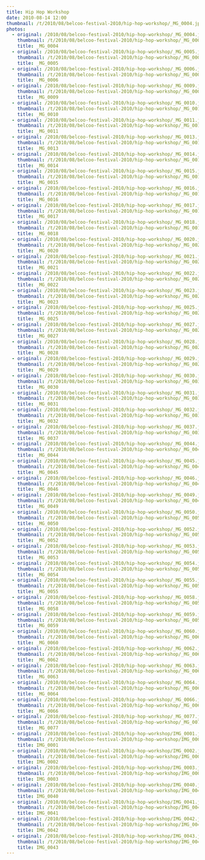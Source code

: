 ```yaml
---
title: Hip Hop Workshop
date: 2010-08-14 12:00
thumbnail: /t/2010/08/belcoo-festival-2010/hip-hop-workshop/_MG_0004.jpg
photos:
  - original: /2010/08/belcoo-festival-2010/hip-hop-workshop/_MG_0004.jpg
    thumbnail: /t/2010/08/belcoo-festival-2010/hip-hop-workshop/_MG_0004.jpg
    title: _MG_0004
  - original: /2010/08/belcoo-festival-2010/hip-hop-workshop/_MG_0005.jpg
    thumbnail: /t/2010/08/belcoo-festival-2010/hip-hop-workshop/_MG_0005.jpg
    title: _MG_0005
  - original: /2010/08/belcoo-festival-2010/hip-hop-workshop/_MG_0006.jpg
    thumbnail: /t/2010/08/belcoo-festival-2010/hip-hop-workshop/_MG_0006.jpg
    title: _MG_0006
  - original: /2010/08/belcoo-festival-2010/hip-hop-workshop/_MG_0009.jpg
    thumbnail: /t/2010/08/belcoo-festival-2010/hip-hop-workshop/_MG_0009.jpg
    title: _MG_0009
  - original: /2010/08/belcoo-festival-2010/hip-hop-workshop/_MG_0010.jpg
    thumbnail: /t/2010/08/belcoo-festival-2010/hip-hop-workshop/_MG_0010.jpg
    title: _MG_0010
  - original: /2010/08/belcoo-festival-2010/hip-hop-workshop/_MG_0011.jpg
    thumbnail: /t/2010/08/belcoo-festival-2010/hip-hop-workshop/_MG_0011.jpg
    title: _MG_0011
  - original: /2010/08/belcoo-festival-2010/hip-hop-workshop/_MG_0013.jpg
    thumbnail: /t/2010/08/belcoo-festival-2010/hip-hop-workshop/_MG_0013.jpg
    title: _MG_0013
  - original: /2010/08/belcoo-festival-2010/hip-hop-workshop/_MG_0014.jpg
    thumbnail: /t/2010/08/belcoo-festival-2010/hip-hop-workshop/_MG_0014.jpg
    title: _MG_0014
  - original: /2010/08/belcoo-festival-2010/hip-hop-workshop/_MG_0015.jpg
    thumbnail: /t/2010/08/belcoo-festival-2010/hip-hop-workshop/_MG_0015.jpg
    title: _MG_0015
  - original: /2010/08/belcoo-festival-2010/hip-hop-workshop/_MG_0016.jpg
    thumbnail: /t/2010/08/belcoo-festival-2010/hip-hop-workshop/_MG_0016.jpg
    title: _MG_0016
  - original: /2010/08/belcoo-festival-2010/hip-hop-workshop/_MG_0017.jpg
    thumbnail: /t/2010/08/belcoo-festival-2010/hip-hop-workshop/_MG_0017.jpg
    title: _MG_0017
  - original: /2010/08/belcoo-festival-2010/hip-hop-workshop/_MG_0018.jpg
    thumbnail: /t/2010/08/belcoo-festival-2010/hip-hop-workshop/_MG_0018.jpg
    title: _MG_0018
  - original: /2010/08/belcoo-festival-2010/hip-hop-workshop/_MG_0020.jpg
    thumbnail: /t/2010/08/belcoo-festival-2010/hip-hop-workshop/_MG_0020.jpg
    title: _MG_0020
  - original: /2010/08/belcoo-festival-2010/hip-hop-workshop/_MG_0021.jpg
    thumbnail: /t/2010/08/belcoo-festival-2010/hip-hop-workshop/_MG_0021.jpg
    title: _MG_0021
  - original: /2010/08/belcoo-festival-2010/hip-hop-workshop/_MG_0022.jpg
    thumbnail: /t/2010/08/belcoo-festival-2010/hip-hop-workshop/_MG_0022.jpg
    title: _MG_0022
  - original: /2010/08/belcoo-festival-2010/hip-hop-workshop/_MG_0023.jpg
    thumbnail: /t/2010/08/belcoo-festival-2010/hip-hop-workshop/_MG_0023.jpg
    title: _MG_0023
  - original: /2010/08/belcoo-festival-2010/hip-hop-workshop/_MG_0025.jpg
    thumbnail: /t/2010/08/belcoo-festival-2010/hip-hop-workshop/_MG_0025.jpg
    title: _MG_0025
  - original: /2010/08/belcoo-festival-2010/hip-hop-workshop/_MG_0027.jpg
    thumbnail: /t/2010/08/belcoo-festival-2010/hip-hop-workshop/_MG_0027.jpg
    title: _MG_0027
  - original: /2010/08/belcoo-festival-2010/hip-hop-workshop/_MG_0028.jpg
    thumbnail: /t/2010/08/belcoo-festival-2010/hip-hop-workshop/_MG_0028.jpg
    title: _MG_0028
  - original: /2010/08/belcoo-festival-2010/hip-hop-workshop/_MG_0029.jpg
    thumbnail: /t/2010/08/belcoo-festival-2010/hip-hop-workshop/_MG_0029.jpg
    title: _MG_0029
  - original: /2010/08/belcoo-festival-2010/hip-hop-workshop/_MG_0030.jpg
    thumbnail: /t/2010/08/belcoo-festival-2010/hip-hop-workshop/_MG_0030.jpg
    title: _MG_0030
  - original: /2010/08/belcoo-festival-2010/hip-hop-workshop/_MG_0031.jpg
    thumbnail: /t/2010/08/belcoo-festival-2010/hip-hop-workshop/_MG_0031.jpg
    title: _MG_0031
  - original: /2010/08/belcoo-festival-2010/hip-hop-workshop/_MG_0032.jpg
    thumbnail: /t/2010/08/belcoo-festival-2010/hip-hop-workshop/_MG_0032.jpg
    title: _MG_0032
  - original: /2010/08/belcoo-festival-2010/hip-hop-workshop/_MG_0037.jpg
    thumbnail: /t/2010/08/belcoo-festival-2010/hip-hop-workshop/_MG_0037.jpg
    title: _MG_0037
  - original: /2010/08/belcoo-festival-2010/hip-hop-workshop/_MG_0044.jpg
    thumbnail: /t/2010/08/belcoo-festival-2010/hip-hop-workshop/_MG_0044.jpg
    title: _MG_0044
  - original: /2010/08/belcoo-festival-2010/hip-hop-workshop/_MG_0045.jpg
    thumbnail: /t/2010/08/belcoo-festival-2010/hip-hop-workshop/_MG_0045.jpg
    title: _MG_0045
  - original: /2010/08/belcoo-festival-2010/hip-hop-workshop/_MG_0046.jpg
    thumbnail: /t/2010/08/belcoo-festival-2010/hip-hop-workshop/_MG_0046.jpg
    title: _MG_0046
  - original: /2010/08/belcoo-festival-2010/hip-hop-workshop/_MG_0049.jpg
    thumbnail: /t/2010/08/belcoo-festival-2010/hip-hop-workshop/_MG_0049.jpg
    title: _MG_0049
  - original: /2010/08/belcoo-festival-2010/hip-hop-workshop/_MG_0050.jpg
    thumbnail: /t/2010/08/belcoo-festival-2010/hip-hop-workshop/_MG_0050.jpg
    title: _MG_0050
  - original: /2010/08/belcoo-festival-2010/hip-hop-workshop/_MG_0052.jpg
    thumbnail: /t/2010/08/belcoo-festival-2010/hip-hop-workshop/_MG_0052.jpg
    title: _MG_0052
  - original: /2010/08/belcoo-festival-2010/hip-hop-workshop/_MG_0053.jpg
    thumbnail: /t/2010/08/belcoo-festival-2010/hip-hop-workshop/_MG_0053.jpg
    title: _MG_0053
  - original: /2010/08/belcoo-festival-2010/hip-hop-workshop/_MG_0054.jpg
    thumbnail: /t/2010/08/belcoo-festival-2010/hip-hop-workshop/_MG_0054.jpg
    title: _MG_0054
  - original: /2010/08/belcoo-festival-2010/hip-hop-workshop/_MG_0055.jpg
    thumbnail: /t/2010/08/belcoo-festival-2010/hip-hop-workshop/_MG_0055.jpg
    title: _MG_0055
  - original: /2010/08/belcoo-festival-2010/hip-hop-workshop/_MG_0058.jpg
    thumbnail: /t/2010/08/belcoo-festival-2010/hip-hop-workshop/_MG_0058.jpg
    title: _MG_0058
  - original: /2010/08/belcoo-festival-2010/hip-hop-workshop/_MG_0059.jpg
    thumbnail: /t/2010/08/belcoo-festival-2010/hip-hop-workshop/_MG_0059.jpg
    title: _MG_0059
  - original: /2010/08/belcoo-festival-2010/hip-hop-workshop/_MG_0060.jpg
    thumbnail: /t/2010/08/belcoo-festival-2010/hip-hop-workshop/_MG_0060.jpg
    title: _MG_0060
  - original: /2010/08/belcoo-festival-2010/hip-hop-workshop/_MG_0062.jpg
    thumbnail: /t/2010/08/belcoo-festival-2010/hip-hop-workshop/_MG_0062.jpg
    title: _MG_0062
  - original: /2010/08/belcoo-festival-2010/hip-hop-workshop/_MG_0063.jpg
    thumbnail: /t/2010/08/belcoo-festival-2010/hip-hop-workshop/_MG_0063.jpg
    title: _MG_0063
  - original: /2010/08/belcoo-festival-2010/hip-hop-workshop/_MG_0064.jpg
    thumbnail: /t/2010/08/belcoo-festival-2010/hip-hop-workshop/_MG_0064.jpg
    title: _MG_0064
  - original: /2010/08/belcoo-festival-2010/hip-hop-workshop/_MG_0066.jpg
    thumbnail: /t/2010/08/belcoo-festival-2010/hip-hop-workshop/_MG_0066.jpg
    title: _MG_0066
  - original: /2010/08/belcoo-festival-2010/hip-hop-workshop/_MG_0077.jpg
    thumbnail: /t/2010/08/belcoo-festival-2010/hip-hop-workshop/_MG_0077.jpg
    title: _MG_0077
  - original: /2010/08/belcoo-festival-2010/hip-hop-workshop/IMG_0001.jpg
    thumbnail: /t/2010/08/belcoo-festival-2010/hip-hop-workshop/IMG_0001.jpg
    title: IMG_0001
  - original: /2010/08/belcoo-festival-2010/hip-hop-workshop/IMG_0002.jpg
    thumbnail: /t/2010/08/belcoo-festival-2010/hip-hop-workshop/IMG_0002.jpg
    title: IMG_0002
  - original: /2010/08/belcoo-festival-2010/hip-hop-workshop/IMG_0003.jpg
    thumbnail: /t/2010/08/belcoo-festival-2010/hip-hop-workshop/IMG_0003.jpg
    title: IMG_0003
  - original: /2010/08/belcoo-festival-2010/hip-hop-workshop/IMG_0040.jpg
    thumbnail: /t/2010/08/belcoo-festival-2010/hip-hop-workshop/IMG_0040.jpg
    title: IMG_0040
  - original: /2010/08/belcoo-festival-2010/hip-hop-workshop/IMG_0041.jpg
    thumbnail: /t/2010/08/belcoo-festival-2010/hip-hop-workshop/IMG_0041.jpg
    title: IMG_0041
  - original: /2010/08/belcoo-festival-2010/hip-hop-workshop/IMG_0042.jpg
    thumbnail: /t/2010/08/belcoo-festival-2010/hip-hop-workshop/IMG_0042.jpg
    title: IMG_0042
  - original: /2010/08/belcoo-festival-2010/hip-hop-workshop/IMG_0043.jpg
    thumbnail: /t/2010/08/belcoo-festival-2010/hip-hop-workshop/IMG_0043.jpg
    title: IMG_0043
---
```

